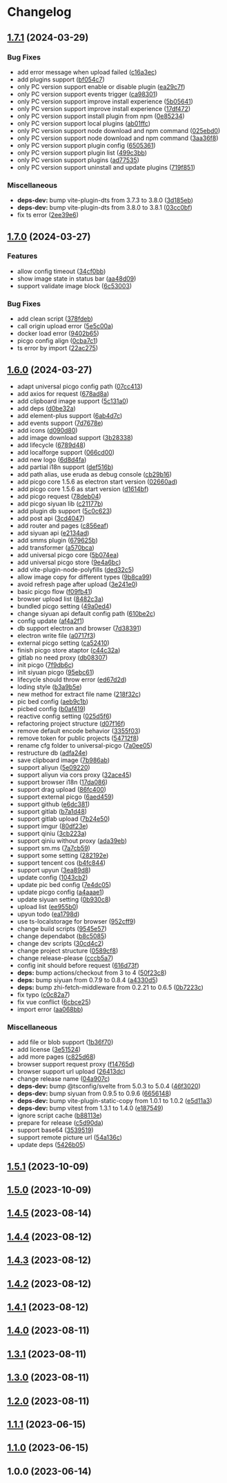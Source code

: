# Changelog

## [1.7.1](https://github.com/terwer/siyuan-plugin-picgo/compare/siyuan-plugin-picgo-v1.7.0...siyuan-plugin-picgo-v1.7.1) (2024-03-29)


### Bug Fixes

* add error message when upload failed ([c16a3ec](https://github.com/terwer/siyuan-plugin-picgo/commit/c16a3ec4ea9c391187c47b2ed30474d6be70072f))
* add plugins support ([bf054c7](https://github.com/terwer/siyuan-plugin-picgo/commit/bf054c7a125214291542046c4ff7bb255c4ef936))
* only PC version support enable or disable plugin ([ea29c7f](https://github.com/terwer/siyuan-plugin-picgo/commit/ea29c7f6e354ef91c59fb7e0190db56ce6b53e9e))
* only PC version support events trigger ([ca98301](https://github.com/terwer/siyuan-plugin-picgo/commit/ca98301f462ab90ba976c48224b2f58008db91c8))
* only PC version support improve install experience ([5b05641](https://github.com/terwer/siyuan-plugin-picgo/commit/5b0564181e14fe9e815c1cc81231dfc35d116ae4))
* only PC version support improve install experience ([17df472](https://github.com/terwer/siyuan-plugin-picgo/commit/17df472916dfa1265bfb82af2a40817e53bd8db2))
* only PC version support install plugin from npm ([0e85234](https://github.com/terwer/siyuan-plugin-picgo/commit/0e85234b1b354d43639d5d0d59ce63a789f3b782))
* only PC version support local plugins ([ab01ffc](https://github.com/terwer/siyuan-plugin-picgo/commit/ab01ffc78ec8015ae51c646e36f24117fc57a69b))
* only PC version support node download and npm command ([025ebd0](https://github.com/terwer/siyuan-plugin-picgo/commit/025ebd08b80979781e47b385d9494663605dfb82))
* only PC version support node download and npm command ([3aa36f8](https://github.com/terwer/siyuan-plugin-picgo/commit/3aa36f88cf7c577255a2e21826918117bd1cd54c))
* only PC version support plugin config ([6505361](https://github.com/terwer/siyuan-plugin-picgo/commit/6505361c52f710fbf39ca61576f02a98041475d6))
* only PC version support plugin list ([499c3bb](https://github.com/terwer/siyuan-plugin-picgo/commit/499c3bb9320f213d13db32966104c9824e377462))
* only PC version support plugins ([ad77535](https://github.com/terwer/siyuan-plugin-picgo/commit/ad7753540ab694a6ba42114bc60928ab23603f93))
* only PC version support uninstall and update plugins ([719f851](https://github.com/terwer/siyuan-plugin-picgo/commit/719f851b597420bf8e2bd0ba85c33ae26e614cff))


### Miscellaneous

* **deps-dev:** bump vite-plugin-dts from 3.7.3 to 3.8.0 ([3d185eb](https://github.com/terwer/siyuan-plugin-picgo/commit/3d185eb12768c32f40cd2c83ffa7e7741adbff41))
* **deps-dev:** bump vite-plugin-dts from 3.8.0 to 3.8.1 ([03cc0bf](https://github.com/terwer/siyuan-plugin-picgo/commit/03cc0bf6ae34df73f2493bac97056b0df3f61180))
* fix ts error ([2ee39e6](https://github.com/terwer/siyuan-plugin-picgo/commit/2ee39e60c3b76783d28ea8e298c52ab822b3cc40))

## [1.7.0](https://github.com/terwer/siyuan-plugin-picgo/compare/siyuan-plugin-picgo-v1.6.0...siyuan-plugin-picgo-v1.7.0) (2024-03-27)
### Features
* allow config timeout ([34cf0bb](https://github.com/terwer/siyuan-plugin-picgo/commit/34cf0bb94f596368ebf62fd16d33881a17515c5c))
* show image state in status bar ([aa48d09](https://github.com/terwer/siyuan-plugin-picgo/commit/aa48d097fbf86a66e1e54a73b6107946c8390321))
* support validate image block ([6c53003](https://github.com/terwer/siyuan-plugin-picgo/commit/6c53003c4141d849b21895ae6f36df88ab99cedc))
### Bug Fixes
* add clean script ([378fdeb](https://github.com/terwer/siyuan-plugin-picgo/commit/378fdeb2fefe209dbdb0d28acfae16633bd70953))
* call origin upload error ([5e5c00a](https://github.com/terwer/siyuan-plugin-picgo/commit/5e5c00a200fb1537756740e53e7b6161f1da5313))
* docker load error ([9402b65](https://github.com/terwer/siyuan-plugin-picgo/commit/9402b6539cd567e86504c352b3c748420b5430d6))
* picgo config align ([0cba7c1](https://github.com/terwer/siyuan-plugin-picgo/commit/0cba7c1f0f46d8b911bc51f9d0b8550c63c43c3c))
* ts error by import ([22ac275](https://github.com/terwer/siyuan-plugin-picgo/commit/22ac275f3c29672b2ac9832cee37943a8eb1943b))
## [1.6.0](https://github.com/terwer/siyuan-plugin-picgo/compare/siyuan-plugin-picgo-v1.5.1...siyuan-plugin-picgo-v1.6.0) (2024-03-27)
* adapt universal picgo config path ([07cc413](https://github.com/terwer/siyuan-plugin-picgo/commit/07cc413dd8975c40b3b924ba6732107ce6a12c9d))
* add axios for request ([678ad8a](https://github.com/terwer/siyuan-plugin-picgo/commit/678ad8aeb5ee03edfbde5bef4eb51d410f88a38a))
* add clipboard image support ([5c131a0](https://github.com/terwer/siyuan-plugin-picgo/commit/5c131a0b723243be107f4a6fd45b3f2884ed3667))
* add deps ([d0be32a](https://github.com/terwer/siyuan-plugin-picgo/commit/d0be32aa1fa84cdcaeb7929c9bbf9ba14e542b3a))
* add element-plus support ([6ab4d7c](https://github.com/terwer/siyuan-plugin-picgo/commit/6ab4d7cd802f387138c392d2dd0ec0bc82d8e393))
* add events support ([7d7678e](https://github.com/terwer/siyuan-plugin-picgo/commit/7d7678e082f6223f29f01270a54ff992748ae0c1))
* add icons ([d090d80](https://github.com/terwer/siyuan-plugin-picgo/commit/d090d80db9ff49026ea274895959d9ddc39b99ff))
* add image download support ([3b28338](https://github.com/terwer/siyuan-plugin-picgo/commit/3b283387314a4d697673c42c35c6cac89e4e2813))
* add lifecycle ([6789d48](https://github.com/terwer/siyuan-plugin-picgo/commit/6789d48d4762efdc2cefd660883f2952891f2f92))
* add localforge support ([066cd00](https://github.com/terwer/siyuan-plugin-picgo/commit/066cd00eabaa002197541240ca0645953abba15d))
* add new logo ([6d8d4fa](https://github.com/terwer/siyuan-plugin-picgo/commit/6d8d4fa5b95152fca5ee282de3f2880598df2e32))
* add partial i18n support ([def516b](https://github.com/terwer/siyuan-plugin-picgo/commit/def516ba1961e992d7d3ce93af71e3cc67a3622b))
* add path alias, use eruda as debug console ([cb29b16](https://github.com/terwer/siyuan-plugin-picgo/commit/cb29b166b68f002798da694d3bb086cb62eb1c7e))
* add picgo core 1.5.6 as electron start version ([02660ad](https://github.com/terwer/siyuan-plugin-picgo/commit/02660ad416d3100e413abfd414124616da315afc))
* add picgo core 1.5.6 as start version ([d1614bf](https://github.com/terwer/siyuan-plugin-picgo/commit/d1614bf23056b3a3f419396bc8aa35dc68361f54))
* add picgo request ([78deb04](https://github.com/terwer/siyuan-plugin-picgo/commit/78deb045970b90f06111c0e127c06fe9ba9a623a))
* add picgo siyuan lib ([c21177b](https://github.com/terwer/siyuan-plugin-picgo/commit/c21177b37b8e2897746b2777b34d94bd669fa0c8))
* add plugin db support ([5c0c623](https://github.com/terwer/siyuan-plugin-picgo/commit/5c0c623072b2813acbf9e45380a86812acddcac1))
* add post api ([3cd4047](https://github.com/terwer/siyuan-plugin-picgo/commit/3cd40472145cc53d9636ce4ad2fd6cc2ecc2eed1))
* add router and pages ([c856eaf](https://github.com/terwer/siyuan-plugin-picgo/commit/c856eaf72ecc392592980a71ddc885aec138c269))
* add siyuan api ([e2134ad](https://github.com/terwer/siyuan-plugin-picgo/commit/e2134ad10df824572477a8dcce17a134df4f2445))
* add smms plugin ([679625b](https://github.com/terwer/siyuan-plugin-picgo/commit/679625b63f2c3feb73edb69f5ca5b0fed11a0d32))
* add transformer ([a570bca](https://github.com/terwer/siyuan-plugin-picgo/commit/a570bca0928e8cdbca78852c47c2fd7f51555c93))
* add universal picgo core ([5b074ea](https://github.com/terwer/siyuan-plugin-picgo/commit/5b074ea269f1b1713f38de1996fd2d45dfbf128b))
* add universal picgo store ([9e4a6bc](https://github.com/terwer/siyuan-plugin-picgo/commit/9e4a6bc403bedb77641a0894de14979b05c6ea31))
* add vite-plugin-node-polyfills ([ded32c5](https://github.com/terwer/siyuan-plugin-picgo/commit/ded32c5b3dc6d7c71e313ae675e3d87321f9f833))
* allow image copy for different types ([9b8ca99](https://github.com/terwer/siyuan-plugin-picgo/commit/9b8ca99b9b8c92664d313af829df401ab1983c54))
* avoid refresh page after upload ([3e241e0](https://github.com/terwer/siyuan-plugin-picgo/commit/3e241e02689683deb29b755312b5a42aa13e30ab))
* basic picgo flow ([f09fb41](https://github.com/terwer/siyuan-plugin-picgo/commit/f09fb4173d6060595ee3b0124cf7af58b3588428))
* browser upload list ([8482c3a](https://github.com/terwer/siyuan-plugin-picgo/commit/8482c3a50d05c7cef768a5904e457415ad5eb525))
* bundled picgo setting ([49a0ed4](https://github.com/terwer/siyuan-plugin-picgo/commit/49a0ed448d4993262d46784da2c679a75ed20013))
* change siyuan api default config path ([610be2c](https://github.com/terwer/siyuan-plugin-picgo/commit/610be2c8e70c25220b76ed39d451fcf2b837a498))
* config update ([af4a2f1](https://github.com/terwer/siyuan-plugin-picgo/commit/af4a2f1116fc88a5d49c2fd9f080edef2b5290a6))
* db support electron and browser ([7d38391](https://github.com/terwer/siyuan-plugin-picgo/commit/7d3839187d88224c79a2f6d0ba7efd2de5dfdfef))
* electron write file ([a0717f3](https://github.com/terwer/siyuan-plugin-picgo/commit/a0717f3415f7889c465f04298f9e4a54614f0df3))
* external picgo setting ([ca52410](https://github.com/terwer/siyuan-plugin-picgo/commit/ca5241013256825b972b55f201f6f6d4138ebe1e))
* finish picgo store ataptor ([c44c32a](https://github.com/terwer/siyuan-plugin-picgo/commit/c44c32a43697eb0c34a1179eefdf6af8aa6220dd))
* gitlab no need proxy ([db08307](https://github.com/terwer/siyuan-plugin-picgo/commit/db083079a04e89d9edce45ce7aa8177af49fe568))
* init picgo ([7f9db6c](https://github.com/terwer/siyuan-plugin-picgo/commit/7f9db6c4ae3b22307e374ed781da3238c9b40210))
* init siyuan picgo ([95ebc61](https://github.com/terwer/siyuan-plugin-picgo/commit/95ebc617e0df9372ae4460481f90609b466d15f6))
* lifecycle should throw error ([ed67d2d](https://github.com/terwer/siyuan-plugin-picgo/commit/ed67d2ddfbf1c89d84f4777905ea065a37a76cf0))
* loding style ([b3a9b5e](https://github.com/terwer/siyuan-plugin-picgo/commit/b3a9b5e8a2fdaf8db3f607030b480955a1775b29))
* new method for extract file name ([218f32c](https://github.com/terwer/siyuan-plugin-picgo/commit/218f32c6c2274af416bf24bc6a79f579dd3d12d5))
* pic bed config ([aeb9c1b](https://github.com/terwer/siyuan-plugin-picgo/commit/aeb9c1b04f43084a0982f1dbb6e537aac2fb8313))
* picbed config ([b0af419](https://github.com/terwer/siyuan-plugin-picgo/commit/b0af4196c7690bf61c8809bf3329414cf211b238))
* reactive config setting ([025d5f6](https://github.com/terwer/siyuan-plugin-picgo/commit/025d5f682da1ac4c49008c273a2b14918e6838d0))
* refactoring project structure ([d07f16f](https://github.com/terwer/siyuan-plugin-picgo/commit/d07f16fd086e6c2045034a0f198dc73c7500294f))
* remove default encode behavior ([3355f03](https://github.com/terwer/siyuan-plugin-picgo/commit/3355f0307181a291e6ede46add10f67671a6e0fd))
* remove token for public projects ([54712f8](https://github.com/terwer/siyuan-plugin-picgo/commit/54712f8439a9c9dffaeba9af0b8b8f9073331203))
* rename cfg folder to universal-picgo ([7a0ee05](https://github.com/terwer/siyuan-plugin-picgo/commit/7a0ee05a444efebc569e11d26c8f9acbc7093c98))
* restructure db ([adfa24e](https://github.com/terwer/siyuan-plugin-picgo/commit/adfa24e9064b5a6dce10570fb4e9d7bddd976464))
* save clipboard image ([7b986ab](https://github.com/terwer/siyuan-plugin-picgo/commit/7b986abc68f52e0d2be9a68a73b5f51603da2e7f))
* support aliyun ([5e09220](https://github.com/terwer/siyuan-plugin-picgo/commit/5e09220765befbb0f85940215deedbd038a52523))
* support aliyun via cors proxy ([32ace45](https://github.com/terwer/siyuan-plugin-picgo/commit/32ace453c5c36882aca17ea2eb7c2efe5a9e13f7))
* support browser i18n ([17da086](https://github.com/terwer/siyuan-plugin-picgo/commit/17da0861d9b41ef4db42f43f706726a08004982e))
* support drag upload ([86fc400](https://github.com/terwer/siyuan-plugin-picgo/commit/86fc40038f866bbf54b972713652f5ec4f1906c5))
* support external picgo ([6aed459](https://github.com/terwer/siyuan-plugin-picgo/commit/6aed459d34cff3aa92deb64c284f6da4baebd871))
* support github ([e6dc381](https://github.com/terwer/siyuan-plugin-picgo/commit/e6dc38136f3740252c1cf9e417c0288ffc11a690))
* support gitlab ([b7a1d48](https://github.com/terwer/siyuan-plugin-picgo/commit/b7a1d48a620f71c321b5d96e9f8bd8c26fe2754f))
* support gitlab upload ([7b24e50](https://github.com/terwer/siyuan-plugin-picgo/commit/7b24e507b1d2a2d07ec7af471e699fb4c01e42bb))
* support imgur ([80df23e](https://github.com/terwer/siyuan-plugin-picgo/commit/80df23e8927028afd120197053503206334c1ca5))
* support qiniu ([3cb223a](https://github.com/terwer/siyuan-plugin-picgo/commit/3cb223a49b067b255cfd2b03bd86dc984bede262))
* support qiniu without proxy ([ada39eb](https://github.com/terwer/siyuan-plugin-picgo/commit/ada39eb89b9111d1d127411c5537569950226ec9))
* support sm.ms ([7a7cb59](https://github.com/terwer/siyuan-plugin-picgo/commit/7a7cb5915abfafc350a65e2add38a7186655094e))
* support some setting ([282192e](https://github.com/terwer/siyuan-plugin-picgo/commit/282192e295a4ccb63d0e7c54953eafd659cfb902))
* support tencent cos ([b4fc844](https://github.com/terwer/siyuan-plugin-picgo/commit/b4fc844d15c62f34dab557044b78d0c66dff041b))
* support upyun ([3ea89d8](https://github.com/terwer/siyuan-plugin-picgo/commit/3ea89d8843c109ce363cea466d583100ba53f98d))
* update config ([1043cb2](https://github.com/terwer/siyuan-plugin-picgo/commit/1043cb25483d6bb40c6ba932ed63a9d88f079a87))
* update pic bed config ([7e4dc05](https://github.com/terwer/siyuan-plugin-picgo/commit/7e4dc05b2d132782dd7bb1b7492075666a4a775a))
* update picgo config ([a4aaae1](https://github.com/terwer/siyuan-plugin-picgo/commit/a4aaae1f2aaae3c09258cba8d31e2434fcedf6c8))
* update siyuan setting ([0b930c8](https://github.com/terwer/siyuan-plugin-picgo/commit/0b930c80539892259c1334a0404433782a6445e7))
* upload list ([ee955b0](https://github.com/terwer/siyuan-plugin-picgo/commit/ee955b0c5c37feb914cb4c0772a406a3671df17d))
* upyun todo ([ea1798d](https://github.com/terwer/siyuan-plugin-picgo/commit/ea1798d2d9752cd8025a782b51476d0f29332c7e))
* use ts-localstorage for browser ([952cff9](https://github.com/terwer/siyuan-plugin-picgo/commit/952cff98996a29999842113db9fd3cf0e2bb8a51))
* change build scripts ([9545e57](https://github.com/terwer/siyuan-plugin-picgo/commit/9545e577a089a5b9c6b50131c10cb96952ad7fe3))
* change dependabot ([b8c5085](https://github.com/terwer/siyuan-plugin-picgo/commit/b8c5085789bdfa9f626ca1bde7c5289f69ced8f4))
* change dev scripts ([30cd4c2](https://github.com/terwer/siyuan-plugin-picgo/commit/30cd4c2d35e0e172db04d9bbce172174e2a4a6cb))
* change project structure ([0589cf8](https://github.com/terwer/siyuan-plugin-picgo/commit/0589cf8c47b898258b17e2cfbc2fe030afd1f638))
* change release-please ([cccb5a7](https://github.com/terwer/siyuan-plugin-picgo/commit/cccb5a78e8dc39aa91f0214c6373f7f63e8bab32))
* config init should before request ([616d73f](https://github.com/terwer/siyuan-plugin-picgo/commit/616d73fe66106d6e7adcb4292dc097a289aa60bf))
* **deps:** bump actions/checkout from 3 to 4 ([50f23c8](https://github.com/terwer/siyuan-plugin-picgo/commit/50f23c87a9a991875a4fa9df9d793cf46861c752))
* **deps:** bump siyuan from 0.7.9 to 0.8.4 ([a4330d5](https://github.com/terwer/siyuan-plugin-picgo/commit/a4330d50195337c7c04e39c1d88b266faeeef7bd))
* **deps:** bump zhi-fetch-middleware from 0.2.21 to 0.6.5 ([0b7223c](https://github.com/terwer/siyuan-plugin-picgo/commit/0b7223c58d61f1953c347be9dbf3ac5563d66d03))
* fix typo ([c0c82a7](https://github.com/terwer/siyuan-plugin-picgo/commit/c0c82a79de2ef8d2b082fbc482f5b1b5f4051dcf))
* fix vue conflict ([6cbce25](https://github.com/terwer/siyuan-plugin-picgo/commit/6cbce25c9e7d33ccf3aae2b03074f29edfea8486))
* import error ([aa068bb](https://github.com/terwer/siyuan-plugin-picgo/commit/aa068bb68efc2df79a4ab6dcea6ca5104853be69))
### Miscellaneous
* add file or blob support ([1b36f70](https://github.com/terwer/siyuan-plugin-picgo/commit/1b36f70413b00ce3829b8cafdeb1388943f59778))
* add license ([3e51524](https://github.com/terwer/siyuan-plugin-picgo/commit/3e51524ca897dcbc1bc606e00b93ff05b35c07e6))
* add more pages ([c825d68](https://github.com/terwer/siyuan-plugin-picgo/commit/c825d685e5c85615980efb72b8ec0bfaca02ecc3))
* browser support request proxy ([f14765d](https://github.com/terwer/siyuan-plugin-picgo/commit/f14765d148eef000a39c5b9bd9c59397f619e4e1))
* browser support url upload ([26413dc](https://github.com/terwer/siyuan-plugin-picgo/commit/26413dcfe924b4ad17f51e0ebb6259b7919bb5a8))
* change release name ([04a907c](https://github.com/terwer/siyuan-plugin-picgo/commit/04a907c4439a8ec312a8ff6ef543a1c7c4b5c9cd))
* **deps-dev:** bump @tsconfig/svelte from 5.0.3 to 5.0.4 ([46f3020](https://github.com/terwer/siyuan-plugin-picgo/commit/46f3020881807db77153bc5b5552043dcc0c7bf5))
* **deps-dev:** bump siyuan from 0.9.5 to 0.9.6 ([6656148](https://github.com/terwer/siyuan-plugin-picgo/commit/66561482589ed66f26c98dbcc3de7ca7bc046578))
* **deps-dev:** bump vite-plugin-static-copy from 1.0.1 to 1.0.2 ([e5d11a3](https://github.com/terwer/siyuan-plugin-picgo/commit/e5d11a34e7a5fd024a3593314a43d2b549c6e251))
* **deps-dev:** bump vitest from 1.3.1 to 1.4.0 ([e187549](https://github.com/terwer/siyuan-plugin-picgo/commit/e187549c73128a2f02955bfbbb8897fe4bd58d18))
* ignore script cache ([b88113e](https://github.com/terwer/siyuan-plugin-picgo/commit/b88113ee0d110b46e5b8bb93cd2475abf58ba746))
* prepare for release ([c5d90da](https://github.com/terwer/siyuan-plugin-picgo/commit/c5d90da071dbbc97cc0d8372c40028f80671110b))
* support base64 ([3539519](https://github.com/terwer/siyuan-plugin-picgo/commit/3539519e04661023dd335bd4282bb0819ca55215))
* support remote picture url ([54a136c](https://github.com/terwer/siyuan-plugin-picgo/commit/54a136ca28105393700277ad07ecfc364b7c3693))
* update deps ([5426b05](https://github.com/terwer/siyuan-plugin-picgo/commit/5426b05a48cf0e4a334b2bc8d908e7cc05f5a8b0))
## [1.5.1](https://github.com/terwer/siyuan-plugin-picgo/compare/v1.5.0...v1.5.1) (2023-10-09)
## [1.5.0](https://github.com/terwer/siyuan-plugin-picgo/compare/v1.4.5...v1.5.0) (2023-10-09)
## [1.4.5](https://github.com/terwer/siyuan-plugin-picgo/compare/v1.4.4...v1.4.5) (2023-08-14)
## [1.4.4](https://github.com/terwer/siyuan-plugin-picgo/compare/v1.4.3...v1.4.4) (2023-08-12)
## [1.4.3](https://github.com/terwer/siyuan-plugin-picgo/compare/v1.4.2...v1.4.3) (2023-08-12)
## [1.4.2](https://github.com/terwer/siyuan-plugin-picgo/compare/v1.4.1...v1.4.2) (2023-08-12)
## [1.4.1](https://github.com/terwer/siyuan-plugin-picgo/compare/v1.4.0...v1.4.1) (2023-08-12)
## [1.4.0](https://github.com/terwer/siyuan-plugin-picgo/compare/v1.3.1...v1.4.0) (2023-08-11)
## [1.3.1](https://github.com/terwer/siyuan-plugin-picgo/compare/v1.3.0...v1.3.1) (2023-08-11)
## [1.3.0](https://github.com/terwer/siyuan-plugin-picgo/compare/v1.2.0...v1.3.0) (2023-08-11)
## [1.2.0](https://github.com/terwer/siyuan-plugin-picgo/compare/v1.1.1...v1.2.0) (2023-08-11)
## [1.1.1](https://github.com/terwer/siyuan-plugin-picgo/compare/v1.1.0...v1.1.1) (2023-06-15)
## [1.1.0](https://github.com/terwer/siyuan-plugin-picgo/compare/v1.0.0...v1.1.0) (2023-06-15)
## 1.0.0 (2023-06-14)
